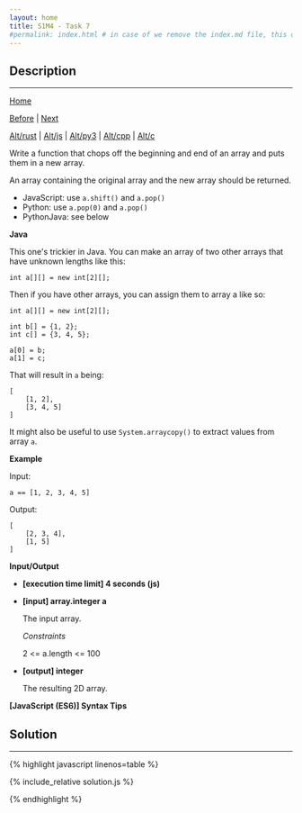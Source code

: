 ```yaml
---
layout: home
title: S1M4 - Task 7
#permalink: index.html # in case of we remove the index.md file, this doc will be the index page
---
```


<div class="row">
<div class="columnStmt" markdown="1">

##  Description
------

[Home](../README.md)

[Before](../S1M4_Task_6/README.md) | [Next](../S1M4_Task_8/README.md)

[Alt/rust](./Alt_rust/README.md) | [Alt/js](./Alt_js/README.html) | [Alt/py3](./Alt_py3/README.md) | [Alt/cpp](./Alt_cpp/README.md) | [Alt/c](./Alt_c/README.md)

Write a function that chops off the beginning and end of an array and puts them in a new array.

An array containing the original array and the new array should be returned.

-   JavaScript: use `a.shift()` and `a.pop()`
-   Python: use `a.pop(0)` and `a.pop()`
-   PythonJava: see below

**Java**

This one's trickier in Java. You can make an array of two other arrays that have unknown lengths like this:
```
int a[][] = new int[2][];
```
Then if you have other arrays, you can assign them to array a like so:
```
int a[][] = new int[2][];

int b[] = {1, 2};
int c[] = {3, 4, 5};

a[0] = b;
a[1] = c;
```
That will result in `a` being:
```
[
    [1, 2],
    [3, 4, 5]
]
```
It might also be useful to use `System.arraycopy()` to extract values from array `a`.

**Example**

Input:
```
a == [1, 2, 3, 4, 5]
```
Output:
```
[
    [2, 3, 4],
    [1, 5]
]
```

**Input/Output**

* **[execution time limit] 4 seconds (js)**

* **[input] array.integer a**

    The input array.

    *Constraints*

   2 <= a.length <= 100

* **[output] integer**

    The resulting 2D array.


**[JavaScript (ES6)] Syntax Tips**

</div>
<div class="columnSol" markdown="1">

## Solution
------

{% highlight javascript linenos=table %}

{% include_relative solution.js %}

{% endhighlight %}

</div>
</div>
